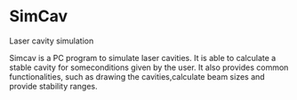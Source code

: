 # SimCav
Laser cavity simulation


Simcav is a PC program to simulate laser cavities. It is able to calculate a stable cavity for someconditions given by the user. It also provides common functionalities, such as drawing the cavities,calculate beam sizes and provide stability ranges.
